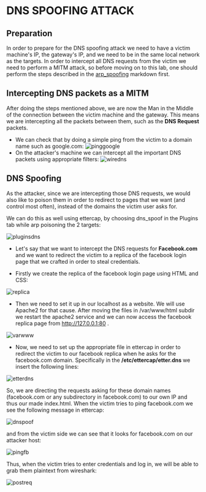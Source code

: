 # DNS SPOOFING ATTACK

## Preparation

In order to prepare for the DNS spoofing attack we need to have a victim machine's IP, the gateway's IP, and we need to be in the same local network as the targets.
In order to intercept all DNS requests from the victim we need to perform a MITM attack, so before moving on to this lab, one should perform the steps described in the [arp_spoofing](https://github.com/EvangelouSotiris/uth441_network_attacks/blob/master/arp_spoofing.md) markdown first.

## Intercepting DNS packets as a MITM

After doing the steps mentioned above, we are now the Man in the Middle of the connection between the victim machine and the gateway. This means we are intercepting all the packets between them, such as the <b>DNS Request</b> packets.

- We can check that by doing a simple ping from the victim to a domain name such as google.com:
![pinggoogle](https://user-images.githubusercontent.com/28576118/71663236-078b4e80-2d5d-11ea-81ac-aa07856b54de.png)
- On the attacker's machine we can intercept all the important DNS packets using appropriate filters:
![wiredns](https://user-images.githubusercontent.com/28576118/71663367-99935700-2d5d-11ea-8acd-0f92275a64a8.png)

## DNS Spoofing
As the attacker, since we are intercepting those DNS requests, we would also like to poison them in order to redirect to pages that we want (and control most often), instead of the domains the victim user asks for.

We can do this as well using ettercap, by choosing dns_spoof in the Plugins tab while arp poisoning the 2 targets:

![pluginsdns](https://user-images.githubusercontent.com/28576118/71663634-a82e3e00-2d5e-11ea-9ce4-08086bb290c5.png)

- Let's say that we want to intercept the DNS requests for <b> Facebook.com </b> and we want to redirect the victim to a replica of the facebook login page that we crafted in order to steal credentials.

- Firstly we create the replica of the facebook login page using HTML and CSS:

![replica](https://user-images.githubusercontent.com/28576118/71664710-abc3c400-2d62-11ea-8556-1bdf084c97b8.png)

- Then we need to set it up in our localhost as a website. We will use Apache2 for that cause. After moving the files in /var/www/html subdir we restart the apache2 service and we can now access the facebook replica page from http://127.0.0.1:80 .

![varwww](https://user-images.githubusercontent.com/28576118/71664879-68b62080-2d63-11ea-9d27-59f1fd54d2da.png)

- Now, we need to set up the appropriate file in ettercap in order to redirect the victim to our facebook replica when he asks for the facebook.com domain. Specifically in the <b> /etc/ettercap/etter.dns </b> we insert the following lines:

![etterdns](https://user-images.githubusercontent.com/28576118/71693463-38976d80-2db5-11ea-94b5-164de8a0632d.png)

So, we are directing the requests asking for these domain names (facebook.com or any subdirectory in facebook.com) to our own IP and thus our made index.html. When the victim tries to ping facebook.com we see the following message in ettercap:

![dnspoof](https://user-images.githubusercontent.com/28576118/71686435-e00ba480-2da3-11ea-806d-8c46baad67d0.png)

and from the victim side we can see that it looks for facebook.com on our attacker host:

![pingfb](https://user-images.githubusercontent.com/28576118/71693468-3af9c780-2db5-11ea-8497-344ac2261c56.png)

Thus, when the victim tries to enter credentials and log in, we will be able to grab them plaintext from wireshark:

![postreq](https://user-images.githubusercontent.com/28576118/71694221-30403200-2db7-11ea-9a16-402868f49985.png)



